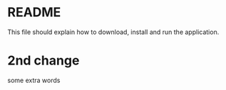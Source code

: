 # README
This file should explain how to download, install and run the application.

# 2nd change
some extra words